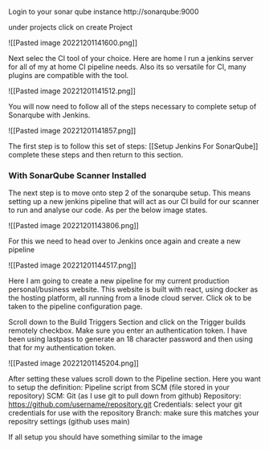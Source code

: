
Login to your sonar qube instance http://sonarqube:9000

under projects click on create Project

![[Pasted image 20221201141600.png]]

Next selec the CI tool of your choice. Here are home I run a jenkins server for all of my at home CI pipeline needs. Also its so versatile for CI, many plugins are compatible with the tool.

![[Pasted image 20221201141512.png]]

You will now need to follow all of the steps necessary to complete setup of Sonarqube with Jenkins.

![[Pasted image 20221201141857.png]]

The first step is to follow this set of steps: [[Setup Jenkins For SonarQube]] complete these steps and then return to this section.

### With SonarQube Scanner Installed

The next step is to move onto step 2 of the sonarqube setup. This means setting up a new jenkins pipeline that will act as our CI build for our scanner to run and analyse our code. As per the below image states.

![[Pasted image 20221201143806.png]]

For this we need to head over to Jenkins once again and create a new pipeline

![[Pasted image 20221201144517.png]]

Here I am going to create a new pipeline for my current production personal/business website. This website is built with react, using docker as the hosting platform, all running from a linode cloud server. Click ok to be taken to the pipeline configuration page.

Scroll down to the Build Triggers Section and click on the Trigger builds remotely checkbox. Make sure you enter an authentication token. I have been using lastpass to generate an 18 character password and then using that for my authentication token.

![[Pasted image 20221201145204.png]]

After setting these values scroll down to the Pipeline section. Here you want to setup the definition: Pipeline script from SCM (file stored in your repository)
SCM: Git (as I use git to pull down from github)
Repository: https://github.com/username/repository.git
Credentials: select your git credentials for use with the repository
Branch: make sure this matches your repositry settings (github uses main)

If all setup you should have something similar to the image





